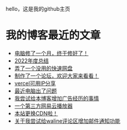 hello，这是我的github主页
# 我的博客最近的文章
<!-- BLOG-POST-LIST:START -->
- [电脑修了一个月，终于修好了！](https://www.codeqihan.com/post/dian-nao-xiu-liao-yi-ge-yue-zhong-yu-xiu-hao-liao/)
- [2022年度总结](https://www.codeqihan.com/post/2022-nian-du-zong-jie/)
- [弄了一个没用的快速网盘](https://www.codeqihan.com/post/nong-liao-yi-ge-mei-yong-de-kuai-su-wang-pan/)
- [制作了一个论坛，欢迎大家来看看！](https://www.codeqihan.com/post/zhi-zuo-liao-yi-ge-lun-tan-huan-ying-da-jia-lai-kan-kan/)
- [vercel可用IP分享](https://www.codeqihan.com/post/vercel-ke-yong-ip-fen-xiang/)
- [最近电脑出了问题](https://www.codeqihan.com/post/zui-jin-dian-nao-chu-liao-wen-ti/)
- [我尝试给本博客增加广告经历的事情](https://www.codeqihan.com/post/wo-chang-shi-gei-ben-bo-ke-zeng-jia-guang-gao-jing-li-de-shi-qing/)
- [一个第三方网易云播放器](https://www.codeqihan.com/post/yi-ge-di-san-fang-wang-yi-yun-bo-fang-qi/)
- [本站更换CDN啦！](https://www.codeqihan.com/post/ben-zhan-geng-huan-cdn-la/)
- [关于我尝试给waline评论区增加邮件通知功能](https://www.codeqihan.com/post/guan-yu-wo-chang-shi-gei-waline-ping-lun-qu-zeng-jia-you-jian-tong-zhi-gong-neng/)
<!-- BLOG-POST-LIST:END -->
